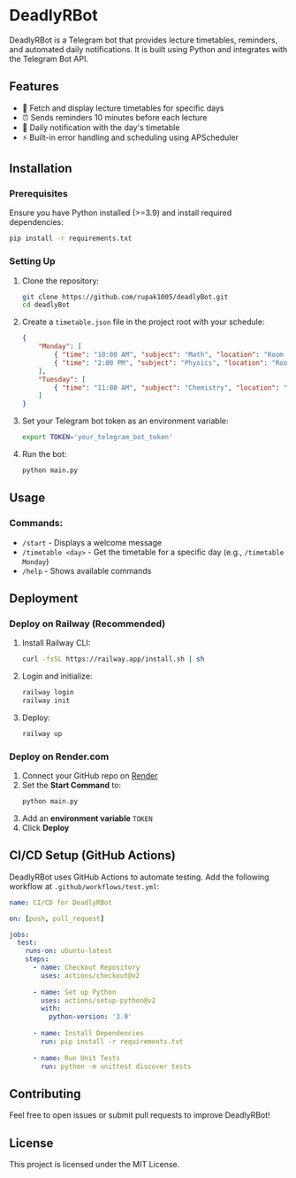 # DeadlyRBot

DeadlyRBot is a Telegram bot that provides lecture timetables, reminders, and automated daily notifications. It is built using Python and integrates with the Telegram Bot API.

## Features
- 📅 Fetch and display lecture timetables for specific days
- ⏰ Sends reminders 10 minutes before each lecture
- 📰 Daily notification with the day's timetable
- ⚡ Built-in error handling and scheduling using APScheduler

## Installation

### Prerequisites
Ensure you have Python installed (>=3.9) and install required dependencies:

```sh
pip install -r requirements.txt
```

### Setting Up
1. Clone the repository:
   ```sh
   git clone https://github.com/rupak1005/deadlyBot.git
   cd deadlyBot
   ```

2. Create a `timetable.json` file in the project root with your schedule:
   ```json
   {
       "Monday": [
           { "time": "10:00 AM", "subject": "Math", "location": "Room 101" },
           { "time": "2:00 PM", "subject": "Physics", "location": "Room 202" }
       ],
       "Tuesday": [
           { "time": "11:00 AM", "subject": "Chemistry", "location": "Room 103" }
       ]
   }
   ```

3. Set your Telegram bot token as an environment variable:
   ```sh
   export TOKEN='your_telegram_bot_token'
   ```

4. Run the bot:
   ```sh
   python main.py
   ```

## Usage

### Commands:
- `/start` - Displays a welcome message
- `/timetable <day>` - Get the timetable for a specific day (e.g., `/timetable Monday`)
- `/help` - Shows available commands

## Deployment

### Deploy on Railway (Recommended)
1. Install Railway CLI:
   ```sh
   curl -fsSL https://railway.app/install.sh | sh
   ```
2. Login and initialize:
   ```sh
   railway login
   railway init
   ```
3. Deploy:
   ```sh
   railway up
   ```

### Deploy on Render.com
1. Connect your GitHub repo on [Render](https://render.com/)
2. Set the **Start Command** to:
   ```sh
   python main.py
   ```
3. Add an **environment variable** `TOKEN`
4. Click **Deploy**

## CI/CD Setup (GitHub Actions)
DeadlyRBot uses GitHub Actions to automate testing. Add the following workflow at `.github/workflows/test.yml`:

```yaml
name: CI/CD for DeadlyRBot

on: [push, pull_request]

jobs:
  test:
    runs-on: ubuntu-latest
    steps:
      - name: Checkout Repository
        uses: actions/checkout@v2
      
      - name: Set up Python
        uses: actions/setup-python@v2
        with:
          python-version: '3.9'
      
      - name: Install Dependencies
        run: pip install -r requirements.txt
      
      - name: Run Unit Tests
        run: python -m unittest discover tests
```

## Contributing
Feel free to open issues or submit pull requests to improve DeadlyRBot!

## License
This project is licensed under the MIT License.

